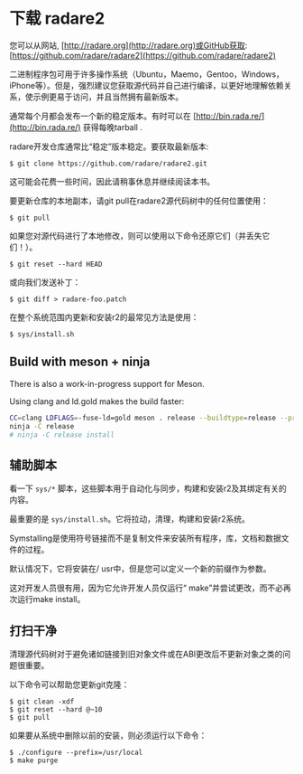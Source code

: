 # 下载 radare2

您可以从网站, [http://radare.org](http://radare.org)或GitHub获取: [https://github.com/radare/radare2](https://github.com/radare/radare2)

二进制程序包可用于许多操作系统（Ubuntu，Maemo，Gentoo，Windows，iPhone等）。但是，强烈建议您获取源代码并自己进行编译，以更好地理解依赖关系，使示例更易于访问，并且当然拥有最新版本。

通常每个月都会发布一个新的稳定版本。有时可以在 [http://bin.rada.re/](http://bin.rada.re/) 获得每晚tarball .

radare开发仓库通常比“稳定”版本稳定。要获取最新版本:

```text
$ git clone https://github.com/radare/radare2.git
```

这可能会花费一些时间，因此请稍事休息并继续阅读本书。

要更新仓库的本地副本，请git pull在radare2源代码树中的任何位置使用：

```text
$ git pull
```

如果您对源代码进行了本地修改，则可以使用以下命令还原它们（并丢失它们！）。

```text
$ git reset --hard HEAD
```

或向我们发送补丁：

```text
$ git diff > radare-foo.patch
```

在整个系统范围内更新和安装r2的最常见方法是使用：

```text
$ sys/install.sh
```

## Build with meson + ninja

There is also a work-in-progress support for Meson.

Using clang and ld.gold makes the build faster:

```bash
CC=clang LDFLAGS=-fuse-ld=gold meson . release --buildtype=release --prefix ~/.local/stow/radare2/release
ninja -C release
# ninja -C release install
```

## 辅助脚本

看一下 `sys/*` 脚本，这些脚本用于自动化与同步，构建和安装r2及其绑定有关的内容。

最重要的是 `sys/install.sh`。它将拉动，清理，构建和安装r2系统。

Symstalling是使用符号链接而不是复制文件来安装所有程序，库，文档和数据文件的过程。

默认情况下，它将安装在/ usr中，但是您可以定义一个新的前缀作为参数。

这对开发人员很有用，因为它允许开发人员仅运行“ make”并尝试更改，而不必再次运行make install。

## 打扫干净

清理源代码树对于避免诸如链接到旧对象文件或在ABI更改后不更新对象之类的问题很重要。

以下命令可以帮助您更新git克隆：

```text
$ git clean -xdf
$ git reset --hard @~10
$ git pull
```

如果要从系统中删除以前的安装，则必须运行以下命令：

```text
$ ./configure --prefix=/usr/local
$ make purge
```

